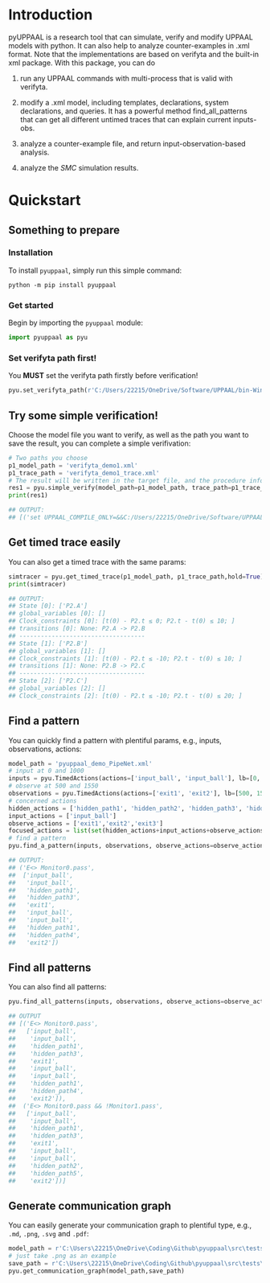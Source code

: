 # Introduction

pyUPPAAL is a research tool that can simulate, verify and modify UPPAAL models with python. It can also help to analyze counter-examples in .xml format. Note that the implementations are based on verifyta and the built-in xml package.
With this package, you can do

1. run any UPPAAL commands with multi-process that is valid with verifyta.

2. modify a .xml model, including templates, declarations, system declarations, and queries. It has a powerful method find_all_patterns that can get all different untimed traces that can explain current inputs-obs.

3. analyze a counter-example file, and return input-observation-based analysis.

4. analyze the *SMC* simulation results.



# Quickstart

## Something to prepare

### Installation

To install `pyuppaal`, simply run this simple command:

```
python -m pip install pyuppaal
```

### Get started

Begin by importing the `pyuppaal` module:

```python
import pyuppaal as pyu
```

### Set verifyta path first!

You **MUST** set the verifyta path firstly before verification!

```python
pyu.set_verifyta_path(r'C:/Users/22215/OneDrive/Software/UPPAAL/bin-Windows/verifyta.exe')
```

## Try some simple verification!

Choose the model file you want to verify, as well as the path you want to save the result, you can complete a simple verifivation:

```python
# Two paths you choose
p1_model_path = 'verifyta_demo1.xml'
p1_trace_path = 'verifyta_demo1_trace.xml'
# The result will be written in the target file, and the procedure information is saved in res1
res1 = pyu.simple_verify(model_path=p1_model_path, trace_path=p1_trace_path)
print(res1)

## OUTPUT:
## [('set UPPAAL_COMPILE_ONLY=&&C:/Users/22215/OneDrive/Software/UPPAAL/bin-Windows/verifyta.exe -t 1 -X verifyta_demo1_trace verifyta_demo1.xml', 'Options for the verification:\n  Generating shortest trace\n  Search order is breadth first\n  Using conservative space optimisation\n  Seed is 1662285315\n  State space representation uses minimal constraint systems\n\x1b[2K\nVerifying formula 1 at /nta/queries/query[1]/formula\n\x1b[2K -- Formula is NOT satisfied.\nXMLTrace outputted to: verifyta_demo1_trace1.xml\n')]
```

## Get timed trace easily

You can also  get a timed trace with the same params:

```python
simtracer = pyu.get_timed_trace(p1_model_path, p1_trace_path,hold=True)
print(simtracer)

## OUTPUT:
## State [0]: ['P2.A']
## global_variables [0]: []
## Clock_constraints [0]: [t(0) - P2.t ≤ 0; P2.t - t(0) ≤ 10; ]
## transitions [0]: None: P2.A -> P2.B
## -----------------------------------
## State [1]: ['P2.B']
## global_variables [1]: []
## Clock_constraints [1]: [t(0) - P2.t ≤ -10; P2.t - t(0) ≤ 10; ]
## transitions [1]: None: P2.B -> P2.C
## -----------------------------------
## State [2]: ['P2.C']
## global_variables [2]: []
## Clock_constraints [2]: [t(0) - P2.t ≤ -10; P2.t - t(0) ≤ 20; ]
```

## Find a pattern

You can quickly find a pattern with plentiful params, e.g., inputs, observations, actions:

```python
model_path = 'pyuppaal_demo_PipeNet.xml'
# input at 0 and 1000
inputs = pyu.TimedActions(actions=['input_ball', 'input_ball'], lb=[0, 1000], ub=[0,1000])
# observe at 500 and 1550
observations = pyu.TimedActions(actions=['exit1', 'exit2'], lb=[500, 1550], ub=[500, 1550])
# concerned actions
hidden_actions = ['hidden_path1', 'hidden_path2', 'hidden_path3', 'hidden_path4', 'hidden_path5', 'hidden_path6']
input_actions = ['input_ball']
observe_actions = ['exit1','exit2','exit3']
focused_actions = list(set(hidden_actions+input_actions+observe_actions))
# find a pattern
pyu.find_a_pattern(inputs, observations, observe_actions=observe_actions, focused_actions=None, hold=False)

## OUTPUT:
## ('E<> Monitor0.pass',
##  ['input_ball',
##   'input_ball',
##   'hidden_path1',
##   'hidden_path3',
##   'exit1',
##   'input_ball',
##   'input_ball',
##   'hidden_path1',
##   'hidden_path4',
##   'exit2'])
```

## Find all patterns

You can also find all patterns:

```python
pyu.find_all_patterns(inputs, observations, observe_actions=observe_actions, hold=False, max_patterns = 2)

## OUTPUT
## [('E<> Monitor0.pass',
##   ['input_ball',
##    'input_ball',
##    'hidden_path1',
##    'hidden_path3',
##    'exit1',
##    'input_ball',
##    'input_ball',
##    'hidden_path1',
##    'hidden_path4',
##    'exit2']),
##  ('E<> Monitor0.pass && !Monitor1.pass',
##   ['input_ball',
##    'input_ball',
##    'hidden_path1',
##    'hidden_path3',
##    'exit1',
##    'input_ball',
##    'input_ball',
##    'hidden_path2',
##    'hidden_path5',
##    'exit2'])]
```

## Generate communication graph

You can easily generate your communication graph to plentiful type, e.g., `.md`, `.png`, `.svg` and `.pdf`:

```python
model_path = r'C:\Users\22215\OneDrive\Coding\Github\pyuppaal\src\tests\Pedestrian.xml'
# just take .png as an example
save_path = r'C:\Users\22215\OneDrive\Coding\Github\pyuppaal\src\tests\Pedestrian.png'
pyu.get_communication_graph(model_path,save_path)
```



